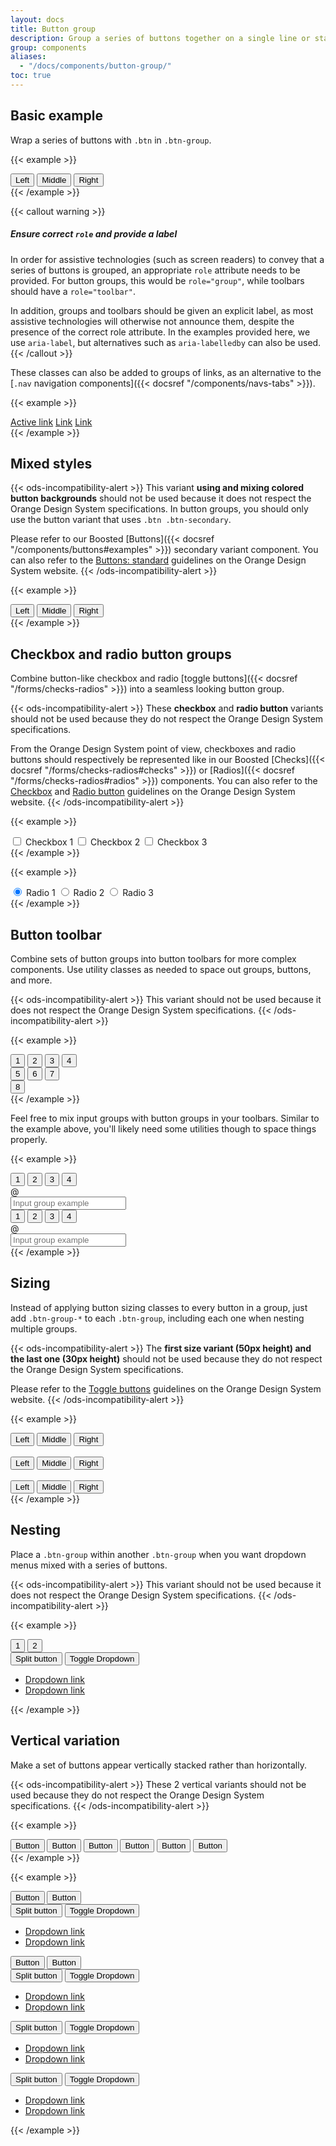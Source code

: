 ```yaml
---
layout: docs
title: Button group
description: Group a series of buttons together on a single line or stack them in a vertical column.
group: components
aliases:
  - "/docs/components/button-group/"
toc: true
---
```


## Basic example

Wrap a series of buttons with `.btn` in `.btn-group`.

{{< example >}}
<div class="btn-group" role="group" aria-label="Basic example">
  <button type="button" class="btn btn-secondary">Left</button>
  <button type="button" class="btn btn-secondary">Middle</button>
  <button type="button" class="btn btn-secondary">Right</button>
</div>
{{< /example >}}

{{< callout warning >}}
##### Ensure correct `role` and provide a label

In order for assistive technologies (such as screen readers) to convey that a series of buttons is grouped, an appropriate `role` attribute needs to be provided. For button groups, this would be `role="group"`, while toolbars should have a `role="toolbar"`.

In addition, groups and toolbars should be given an explicit label, as most assistive technologies will otherwise not announce them, despite the presence of the correct role attribute. In the examples provided here, we use `aria-label`, but alternatives such as `aria-labelledby` can also be used.
{{< /callout >}}

These classes can also be added to groups of links, as an alternative to the [`.nav` navigation components]({{< docsref "/components/navs-tabs" >}}).

{{< example >}}
<div class="btn-group" role="group">
  <a href="#" class="btn btn-secondary active" aria-current="page">Active link</a>
  <a href="#" class="btn btn-secondary">Link</a>
  <a href="#" class="btn btn-secondary">Link</a>
</div>
{{< /example >}}

## Mixed styles

{{< ods-incompatibility-alert >}}
This variant **using and mixing colored button backgrounds** should not be used because it does not respect the Orange Design System specifications. In button groups, you should only use the button variant that uses `.btn .btn-secondary`.

Please refer to our Boosted [Buttons]({{< docsref "/components/buttons#examples" >}}) secondary variant component. You can also refer to the [Buttons: standard](https://system.design.orange.com/0c1af118d/p/278ebc-buttons-standard/b/539dce) guidelines on the Orange Design System website.
{{< /ods-incompatibility-alert >}}

{{< example >}}
<div class="btn-group" role="group" aria-label="Basic mixed styles example">
  <button type="button" class="btn btn-danger">Left</button>
  <button type="button" class="btn btn-warning">Middle</button>
  <button type="button" class="btn btn-success">Right</button>
</div>
{{< /example >}}

<!-- Boosted mod: no outline styles -->

## Checkbox and radio button groups

Combine button-like checkbox and radio [toggle buttons]({{< docsref "/forms/checks-radios" >}}) into a seamless looking button group.

{{< ods-incompatibility-alert >}}
These **checkbox** and **radio button** variants should not be used because they do not respect the Orange Design System specifications.

From the Orange Design System point of view, checkboxes and radio buttons should respectively be represented like in our Boosted [Checks]({{< docsref "/forms/checks-radios#checks" >}}) or [Radios]({{< docsref "/forms/checks-radios#radios" >}}) components. You can also refer to the [Checkbox](https://system.design.orange.com/0c1af118d/p/88ab5b-forms/b/599459/i/48901789) and [Radio button](https://system.design.orange.com/0c1af118d/p/88ab5b-forms/b/599459/i/48901789)  guidelines on the Orange Design System website.
{{< /ods-incompatibility-alert >}}

{{< example >}}
<div class="btn-group" role="group" aria-label="Basic checkbox toggle button group">
  <input type="checkbox" class="btn-check" id="btncheck1" autocomplete="off">
  <label class="btn btn-primary" for="btncheck1">Checkbox 1</label>

  <input type="checkbox" class="btn-check" id="btncheck2" autocomplete="off">
  <label class="btn btn-primary" for="btncheck2">Checkbox 2</label>

  <input type="checkbox" class="btn-check" id="btncheck3" autocomplete="off">
  <label class="btn btn-primary" for="btncheck3">Checkbox 3</label>
</div>
{{< /example >}}

{{< example >}}
<div class="btn-group" role="group" aria-label="Basic radio toggle button group">
  <input type="radio" class="btn-check" name="btnradio" id="btnradio1" autocomplete="off" checked>
  <label class="btn btn-primary" for="btnradio1">Radio 1</label>

  <input type="radio" class="btn-check" name="btnradio" id="btnradio2" autocomplete="off">
  <label class="btn btn-primary" for="btnradio2">Radio 2</label>

  <input type="radio" class="btn-check" name="btnradio" id="btnradio3" autocomplete="off">
  <label class="btn btn-primary" for="btnradio3">Radio 3</label>
 </div>
 {{< /example >}}

## Button toolbar

Combine sets of button groups into button toolbars for more complex components. Use utility classes as needed to space out groups, buttons, and more.

{{< ods-incompatibility-alert >}}
This variant should not be used because it does not respect the Orange Design System specifications.
{{< /ods-incompatibility-alert >}}

{{< example >}}
<div class="btn-toolbar" role="toolbar" aria-label="Toolbar with button groups">
  <div class="btn-group me-2" role="group" aria-label="First group">
    <button type="button" class="btn btn-primary">1</button>
    <button type="button" class="btn btn-primary">2</button>
    <button type="button" class="btn btn-primary">3</button>
    <button type="button" class="btn btn-primary">4</button>
  </div>
  <div class="btn-group me-2" role="group" aria-label="Second group">
    <button type="button" class="btn btn-secondary">5</button>
    <button type="button" class="btn btn-secondary">6</button>
    <button type="button" class="btn btn-secondary">7</button>
  </div>
  <div class="btn-group" role="group" aria-label="Third group">
    <button type="button" class="btn btn-info">8</button>
  </div>
</div>
{{< /example >}}

Feel free to mix input groups with button groups in your toolbars. Similar to the example above, you'll likely need some utilities though to space things properly.

{{< example >}}
<div class="btn-toolbar mb-3" role="toolbar" aria-label="Toolbar with button groups">
  <div class="btn-group me-2" role="group" aria-label="First group">
    <button type="button" class="btn btn-secondary">1</button>
    <button type="button" class="btn btn-secondary">2</button>
    <button type="button" class="btn btn-secondary">3</button>
    <button type="button" class="btn btn-secondary">4</button>
  </div>
  <div class="input-group">
    <div class="input-group-text" id="btnGroupAddon">@</div>
    <input type="text" class="form-control" placeholder="Input group example" aria-label="Input group example" aria-describedby="btnGroupAddon">
  </div>
</div>

<div class="btn-toolbar justify-content-between" role="toolbar" aria-label="Toolbar with button groups">
  <div class="btn-group" role="group" aria-label="First group">
    <button type="button" class="btn btn-secondary">1</button>
    <button type="button" class="btn btn-secondary">2</button>
    <button type="button" class="btn btn-secondary">3</button>
    <button type="button" class="btn btn-secondary">4</button>
  </div>
  <div class="input-group">
    <div class="input-group-text" id="btnGroupAddon2">@</div>
    <input type="text" class="form-control" placeholder="Input group example" aria-label="Input group example" aria-describedby="btnGroupAddon2">
  </div>
</div>
{{< /example >}}

## Sizing

Instead of applying button sizing classes to every button in a group, just add `.btn-group-*` to each `.btn-group`, including each one when nesting multiple groups.

{{< ods-incompatibility-alert >}}
The **first size variant (50px height) and the last one (30px height)** should not be used because they do not respect the Orange Design System specifications.

Please refer to the [Toggle buttons](https://system.design.orange.com/0c1af118d/p/59c349-toggle-buttons/b/91bf23) guidelines on the Orange Design System website.
{{< /ods-incompatibility-alert >}}

{{< example >}}
<div class="btn-group btn-group-lg" role="group" aria-label="Large button group">
  <button type="button" class="btn btn-secondary">Left</button>
  <button type="button" class="btn btn-secondary">Middle</button>
  <button type="button" class="btn btn-secondary">Right</button>
</div>
<br>
<div class="btn-group" role="group" aria-label="Default button group">
  <button type="button" class="btn btn-secondary">Left</button>
  <button type="button" class="btn btn-secondary">Middle</button>
  <button type="button" class="btn btn-secondary">Right</button>
</div>
<br>
<div class="btn-group btn-group-sm" role="group" aria-label="Small button group">
  <button type="button" class="btn btn-secondary">Left</button>
  <button type="button" class="btn btn-secondary">Middle</button>
  <button type="button" class="btn btn-secondary">Right</button>
</div>
{{< /example >}}

## Nesting

Place a `.btn-group` within another `.btn-group` when you want dropdown menus mixed with a series of buttons.

{{< ods-incompatibility-alert >}}
This variant should not be used because it does not respect the Orange Design System specifications.
{{< /ods-incompatibility-alert >}}

{{< example >}}
<div class="btn-group" role="group" aria-label="Button group with nested dropdown">
  <button type="button" class="btn btn-secondary">1</button>
  <button type="button" class="btn btn-secondary">2</button>

  <div class="btn-group" role="group">
    <button type="button" class="btn btn-secondary">Split button</button>
    <button type="button" class="btn btn-secondary dropdown-toggle dropdown-toggle-split" data-bs-toggle="dropdown" aria-expanded="false">
      <span class="visually-hidden">Toggle Dropdown</span>
    </button>
    <ul class="dropdown-menu">
      <li><a class="dropdown-item" href="#">Dropdown link</a></li>
      <li><a class="dropdown-item" href="#">Dropdown link</a></li>
    </ul>
  </div>
</div>
{{< /example >}}

## Vertical variation

Make a set of buttons appear vertically stacked rather than horizontally.

{{< ods-incompatibility-alert >}}
These 2 vertical variants should not be used because they do not respect the Orange Design System specifications.
{{< /ods-incompatibility-alert >}}

{{< example >}}
<div class="btn-group-vertical" role="group" aria-label="Vertical button group">
  <button type="button" class="btn btn-dark">Button</button>
  <button type="button" class="btn btn-dark">Button</button>
  <button type="button" class="btn btn-dark">Button</button>
  <button type="button" class="btn btn-dark">Button</button>
  <button type="button" class="btn btn-dark">Button</button>
  <button type="button" class="btn btn-dark">Button</button>
</div>
{{< /example >}}

{{< example >}}
<div class="btn-group-vertical" role="group" aria-label="Vertical button group">
  <button type="button" class="btn btn-secondary">Button</button>
  <button type="button" class="btn btn-secondary">Button</button>
  <div class="btn-group" role="group">
    <button type="button" class="btn btn-secondary">Split button</button>
    <button type="button" class="btn btn-secondary dropdown-toggle dropdown-toggle-split" data-bs-toggle="dropdown" aria-expanded="false">
      <span class="visually-hidden">Toggle Dropdown</span>
    </button>
    <ul class="dropdown-menu">
      <li><a class="dropdown-item" href="#">Dropdown link</a></li>
      <li><a class="dropdown-item" href="#">Dropdown link</a></li>
    </ul>
  </div>
  <button type="button" class="btn btn-secondary">Button</button>
  <button type="button" class="btn btn-secondary">Button</button>
  <div class="btn-group" role="group">
    <button type="button" class="btn btn-secondary">Split button</button>
    <button type="button" class="btn btn-secondary dropdown-toggle dropdown-toggle-split" data-bs-toggle="dropdown" aria-expanded="false">
      <span class="visually-hidden">Toggle Dropdown</span>
    </button>
    <ul class="dropdown-menu">
      <li><a class="dropdown-item" href="#">Dropdown link</a></li>
      <li><a class="dropdown-item" href="#">Dropdown link</a></li>
    </ul>
  </div>
  <div class="btn-group" role="group">
    <button type="button" class="btn btn-secondary">Split button</button>
    <button type="button" class="btn btn-secondary dropdown-toggle dropdown-toggle-split" data-bs-toggle="dropdown" aria-expanded="false">
      <span class="visually-hidden">Toggle Dropdown</span>
    </button>
    <ul class="dropdown-menu">
      <li><a class="dropdown-item" href="#">Dropdown link</a></li>
      <li><a class="dropdown-item" href="#">Dropdown link</a></li>
    </ul>
  </div>
  <div class="btn-group" role="group">
    <button type="button" class="btn btn-secondary">Split button</button>
    <button type="button" class="btn btn-secondary dropdown-toggle dropdown-toggle-split" data-bs-toggle="dropdown" aria-expanded="false">
      <span class="visually-hidden">Toggle Dropdown</span>
    </button>
    <ul class="dropdown-menu">
      <li><a class="dropdown-item" href="#">Dropdown link</a></li>
      <li><a class="dropdown-item" href="#">Dropdown link</a></li>
    </ul>
  </div>
</div>
{{< /example >}}

<!-- Boosted mod: toggle buttons group don't support vertical variation -->
